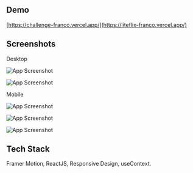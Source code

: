 
## Demo

[https://challenge-franco.vercel.app/](https://liteflix-franco.vercel.app/)




## Screenshots

Desktop

![App Screenshot](https://i.snipboard.io/PEBYwn.jpg)

![App Screenshot](https://i.snipboard.io/Nd6whL.jpg)

Mobile

![App Screenshot](https://i.snipboard.io/FQZL96.jpg)

![App Screenshot](https://i.snipboard.io/HOKu3X.jpg)

![App Screenshot](https://i.snipboard.io/6ArjLZ.jpg)




## Tech Stack

Framer Motion, ReactJS, Responsive Design, useContext.

